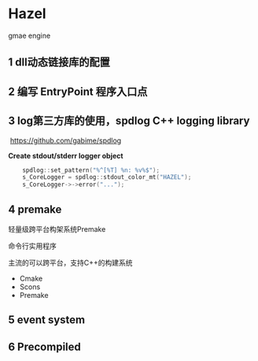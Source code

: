 # Hazel
gmae engine

## 1 dll动态链接库的配置

## 2 编写 EntryPoint 程序入口点

## 3 log第三方库的使用，spdlog C++ logging library  

​    https://github.com/gabime/spdlog

**Create stdout/stderr logger object**

```C
	spdlog::set_pattern("%^[%T] %n: %v%$");
	s_CoreLogger = spdlog::stdout_color_mt("HAZEL");
	s_CoreLogger->->error("...");

```

## 4 premake

轻量级跨平台构架系统Premake

命令行实用程序

主流的可以跨平台，支持C++的构建系统

- Cmake
- Scons
- Premake



## 5 event system



## 6 Precompiled

